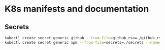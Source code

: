 # K8s manifests and documentation

## Secrets

```bash
kubectl create secret generic github --from-file=github_rsa=./github_rsa --namespace=argo
kubectl create secret generic npm --from-file=secrets=./secrets --namespace=argo
```
